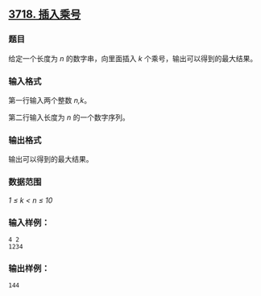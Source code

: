 ## [3718. 插入乘号](https://www.acwing.com/problem/content/3721/)

### 题目

给定一个长度为 *n* 的数字串，向里面插入 *k* 个乘号，输出可以得到的最大结果。

### 输入格式

第一行输入两个整数 *n,k*。

第二行输入长度为 *n* 的一个数字序列。

### 输出格式

输出可以得到的最大结果。

### 数据范围

*1 ≤ k < n ≤ 10*

### 输入样例：

```
4 2
1234
```

### 输出样例：

```
144
```
